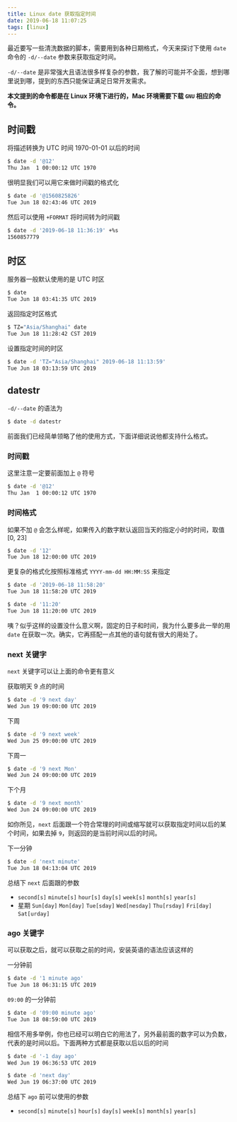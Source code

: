 ```yaml
---
title: Linux date 获取指定时间
date: 2019-06-18 11:07:25
tags: [linux]
---
```


最近要写一些清洗数据的脚本，需要用到各种日期格式，今天来探讨下使用 `date` 命令的 `-d/--date` 参数来获取指定时间。

<!-- more -->
<!-- toc -->

`-d/--date` 是非常强大且语法很多样复杂的参数，我了解的可能并不全面，想到哪里说到哪，提到的东西只能保证满足日常开发需求。

**本文提到的命令都是在 Linux 环境下进行的，Mac 环境需要下载 `GNU` 相应的命令。**

## 时间戳

将描述转换为 UTC 时间 1970-01-01 以后的时间

```bash
$ date -d '@12'
Thu Jan  1 00:00:12 UTC 1970
```

很明显我们可以用它来做时间戳的格式化

```bash
$ date -d '@1560825826'
Tue Jun 18 02:43:46 UTC 2019
```

然后可以使用 `+FORMAT` 将时间转为时间戳

```bash
$ date -d '2019-06-18 11:36:19' +%s
1560857779
```

## 时区

服务器一般默认使用的是 UTC 时区

```bash
$ date
Tue Jun 18 03:41:35 UTC 2019
```

返回指定时区格式

```bash
$ TZ="Asia/Shanghai" date
Tue Jun 18 11:28:42 CST 2019
```

设置指定时间的时区

```bash
$ date -d 'TZ="Asia/Shanghai" 2019-06-18 11:13:59'
Tue Jun 18 03:13:59 UTC 2019
```

## datestr

`-d/--date` 的语法为

```bash
$ date -d datestr
```

前面我们已经简单领略了他的使用方式，下面详细说说他都支持什么格式。

### 时间戳

这里注意一定要前面加上 `@` 符号

```bash
$ date -d '@12'
Thu Jan  1 00:00:12 UTC 1970
```

### 时间格式

如果不加 `@` 会怎么样呢，如果传入的数字默认返回当天的指定小时的时间，取值 [0, 23]

```bash
$ date -d '12'
Tue Jun 18 12:00:00 UTC 2019
```

更复杂的格式化按照标准格式 `YYYY-mm-dd HH:MM:SS` 来指定

```bash
$ date -d '2019-06-18 11:58:20'
Tue Jun 18 11:58:20 UTC 2019
```

```bash
$ date -d '11:20'
Tue Jun 18 11:20:00 UTC 2019
```

咦？似乎这样的设置没什么意义啊，固定的日子和时间，我为什么要多此一举的用 `date` 在获取一次。确实，它再搭配一点其他的语句就有很大的用处了。

### next 关键字

`next` 关键字可以让上面的命令更有意义

获取明天 9 点的时间

```bash
$ date -d '9 next day'
Wed Jun 19 09:00:00 UTC 2019
```

下周

```bash
$ date -d '9 next week'
Wed Jun 25 09:00:00 UTC 2019
```

下周一

```bash
$ date -d '9 next Mon'
Wed Jun 24 09:00:00 UTC 2019
```

下个月

```bash
$ date -d '9 next month'
Wed Jun 24 09:00:00 UTC 2019
```

如你所见，`next` 后面跟一个符合常理的时间或缩写就可以获取指定时间以后的某个时间，如果去掉 `9`，则返回的是当前时间以后的时间。

下一分钟

```bash
$ date -d 'next minute'
Tue Jun 18 04:13:04 UTC 2019
```

总结下 `next` 后面跟的参数

- `second[s]` `minute[s]` `hour[s]` `day[s]` `week[s]` `month[s]` `year[s]`
- 星期 `Sun[day]` `Mon[day]` `Tue[sday]` `Wed[nesday]` `Thu[rsday]` `Fri[day]` `Sat[urday]`

### ago 关键字

可以获取之后，就可以获取之前的时间，安装英语的语法应该这样的

一分钟前

```bash
$ date -d '1 minute ago'
Tue Jun 18 06:31:15 UTC 2019
```

`09:00` 的一分钟前

```bash
$ date -d '09:00 minute ago'
Tue Jun 18 08:59:00 UTC 2019
```

相信不用多举例，你也已经可以明白它的用法了，另外最前面的数字可以为负数，代表的是时间以后。下面两种方式都是获取以后以后的时间

```bash
$ date -d '-1 day ago'
Wed Jun 19 06:36:53 UTC 2019

$ date -d 'next day'
Wed Jun 19 06:37:00 UTC 2019
```

总结下 `ago` 前可以使用的参数
- `second[s]` `minute[s]` `hour[s]` `day[s]` `week[s]` `month[s]` `year[s]`

